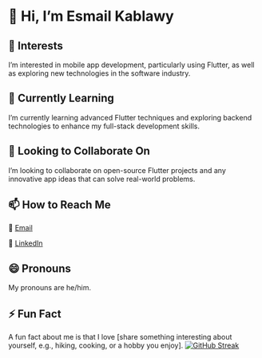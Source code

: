 # 👋 Hi, I’m Esmail Kablawy

## 👀 Interests
I’m interested in mobile app development, particularly using Flutter, as well as exploring new technologies in the software industry.

## 🌱 Currently Learning
I’m currently learning advanced Flutter techniques and exploring backend technologies to enhance my full-stack development skills.

## 💞️ Looking to Collaborate On
I’m looking to collaborate on open-source Flutter projects and any innovative app ideas that can solve real-world problems.

## 📫 How to Reach Me
📧 [Email](esmail.o.kablawy@gmail.com)

💼 [LinkedIn](https://www.linkedin.com/in/esmail-elkablawy-a75048265/)

## 😄 Pronouns
My pronouns are he/him.

## ⚡ Fun Fact
A fun fact about me is that I love [share something interesting about yourself, e.g., hiking, cooking, or a hobby you enjoy].
<a href="https://git.io/streak-stats"><img src="https://streak-stats.demolab.com?user=EsmailKablawy&theme=dark" alt="GitHub Streak" /></a>
